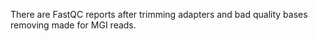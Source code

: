 There are FastQC reports after trimming adapters and bad quality bases removing made for MGI reads.
